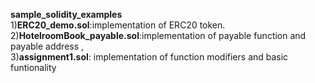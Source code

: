 **sample_solidity_examples** <br/>
1)**ERC20_demo.sol**:implementation of ERC20 token.<br/>
2)**HotelroomBook_payable.sol**:implementation of payable function and payable address ,<br/>
3)**assignment1.sol**: implementation of function modifiers and basic funtionality <br/>

